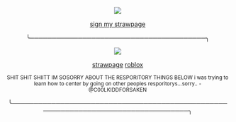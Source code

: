 <p align="center"> <img src="https://komarev.com/ghpvc/?username=tenmou&color=yellow&label=🐇"> </p>

<p align="center"> <ins> sign my strawpage </ins> </p>

<p align="center"> ╰────────────────────────────────────────╮ </p>

<p align="center"> <img src="wip"> </p>

<p align="center"> <a href="https://tdsnation.straw.page">strawpage</a>  <a href="https://www.roblox.com/users/1220838379/profile">roblox</a> </p>

<p align="center"> <sub> SHIT SHIT SHIITT IM SOSORRY ABOUT THE RESPORITORY THINGS BELOW i was trying to learn how to center by going on other peoples resporitorys...sorry.. -@C00LKIDDFORSAKEN </sub> </p>
<p align="center"> ╰──────────────────────────────────────────────────────────────────────────────────╮ </p>
